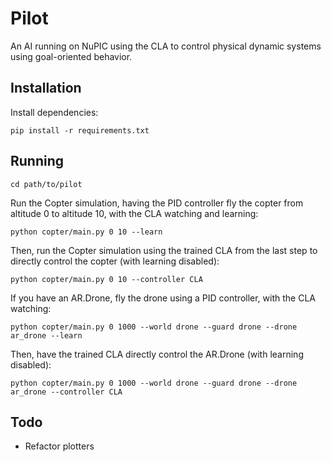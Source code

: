 # Pilot

An AI running on NuPIC using the CLA to control physical dynamic systems using goal-oriented behavior.

## Installation

Install dependencies:

    pip install -r requirements.txt

## Running

    cd path/to/pilot

Run the Copter simulation, having the PID controller fly the copter from altitude 0 to altitude 10, with the CLA watching and learning:

    python copter/main.py 0 10 --learn

Then, run the Copter simulation using the trained CLA from the last step to directly control the copter (with learning disabled):

    python copter/main.py 0 10 --controller CLA

If you have an AR.Drone, fly the drone using a PID controller, with the CLA watching:

    python copter/main.py 0 1000 --world drone --guard drone --drone ar_drone --learn

Then, have the trained CLA directly control the AR.Drone (with learning disabled):

    python copter/main.py 0 1000 --world drone --guard drone --drone ar_drone --controller CLA

## Todo

* Refactor plotters
